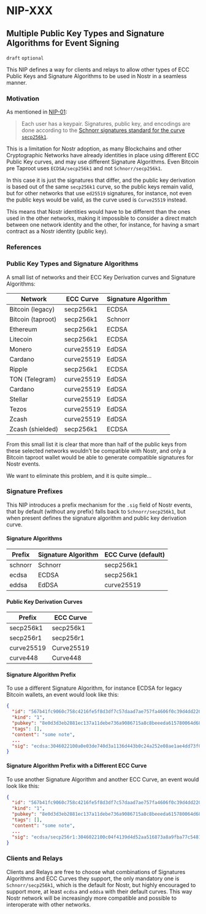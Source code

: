NIP-XXX
=======

Multiple Public Key Types and Signature Algorithms for Event Signing
-----

`draft` `optional`

This NIP defines a way for clients and relays to allow other types of ECC Public Keys and Signature Algorithms to be used in Nostr in a seamless manner.

### Motivation

As mentioned in [NIP-01](https://github.com/nostr-protocol/nips/blob/master/01.md):

> Each user has a keypair. Signatures, public key, and encodings are done according to the [Schnorr signatures standard for the curve `secp256k1`](https://bips.xyz/340).

This is a limitation for Nostr adoption, as many Blockchains and other Cryptographic Networks have already identities in place using different ECC Public Key curves, and may use different Signature Algorithms. Even Bitcoin pre Taproot uses `ECDSA/secp256k1` and not `Schnorr/secp256k1`.

In this case it is just the signatures that differ, and the public key derivation is based out of the same `secp256k1` curve, so the public keys remain valid, but for other networks that use `ed25519` signatures, for instance, not even the public keys would be valid, as the curve used is `Curve25519` instead.

This means that Nostr identities would have to be different than the ones used in the other networks, making it impossible to consider a direct match between one network identity and the other, for instance, for having a smart contract as a Nostr identity (public key).

### References



### Public Key Types and Signature Algorithms

A small list of networks and their ECC Key Derivation curves and Signature Algorithms:

| Network | ECC Curve | Signature Algorithm |
|---|---|---|
| Bitcoin (legacy) | secp256k1 | ECDSA |
| Bitcoin (taproot) | secp256k1 | Schnorr |
| Ethereum | secp256k1 | ECDSA |
| Litecoin | secp256k1 | ECDSA |
| Monero | curve25519 | EdDSA |
| Cardano | curve25519 | EdDSA |
| Ripple | secp256k1 | ECDSA |
| TON (Telegram) | curve25519 | EdDSA |
| Cardano | curve25519 | EdDSA |
| Stellar | curve25519 | EdDSA |
| Tezos | curve25519 | EdDSA |
| Zcash | curve25519 | EdDSA |
| Zcash (shielded) | secp256k1 | ECDSA |

From this small list it is clear that more than half of the public keys from these selected networks wouldn't be compatible with Nostr, and only a Bitcoin taproot wallet would be able to generate compatible signatures for Nostr events.

We want to eliminate this problem, and it is quite simple...

### Signature Prefixes

This NIP introduces a prefix mechanism for the `.sig` field of Nostr events, that by default (without any prefix) falls back to `Schnorr/secp256k1`, but when present defines the signature algorithm and public key derivation curve.

#### Signature Algorithms

| Prefix | Signature Algorithm | ECC Curve (default) |
|---|---|---|
| schnorr | Schnorr | secp256k1 |
| ecdsa | ECDSA | secp256k1 |
| eddsa | EdDSA | curve25519 |

#### Public Key Derivation Curves

| Prefix | ECC Curve |
|---|---|
| secp256k1 | secp256k1 |
| secp256r1 | secp256r1 |
| curve25519 | Curve25519 |
| curve448 | Curve448 |

#### Signature Algorithm Prefix

To use a different Signature Algorithm, for instance ECDSA for legacy Bitcoin wallets, an event would look like this:

```json
{
  "id": "567b41fc9060c758c4216fe5f8d3df7c57daad7ae757fa4606f0c39d4dd220ef",
  "kind": "1",
  "pubkey": "8e0d3d3eb2881ec137a11debe736a9086715a8c8beeeda615780064d68bc25dd",
  "tags": [],
  "content": "some note",
  ...
  "sig": "ecdsa:3046022100a0e03de740d3a1136d443b0c24a252e08ae1ae4dd73f0f7dacfdc440c69ce45102210083b5ba4e0f34261b605848ad85ddf585637c7579e58e73058ab3c934a7ca05c2"
}
```

#### Signature Algorithm Prefix with a Different ECC Curve

To use another Signature Algorithm and another ECC Curve, an event would look like this:

```json
{
  "id": "567b41fc9060c758c4216fe5f8d3df7c57daad7ae757fa4606f0c39d4dd220ef",
  "kind": "1",
  "pubkey": "8e0d3d3eb2881ec137a11debe736a9086715a8c8beeeda615780064d68bc25dd",
  "tags": [],
  "content": "some note",
  ...
  "sig": "ecdsa/secp256r1:3046022100c04f4139d4d52aa516873a8a9fba77c54810ade51e7e1720b45934d51a9a1216022100a645e11aa3877f111caf486fbd199781dca85373da504f6eb3690439f7a1a222"
}
```

### Clients and Relays

Clients and Relays are free to choose what combinations of Signatures Algorithms and ECC Curves they support, the only mandatory one is `Schnorr/secp256k1`, which is the default for Nostr, but highly encouraged to support more, at least `ecdsa` and `eddsa` with their default curves. This way Nostr network will be increasingly more compatible and possible to interoperate with other networks.
